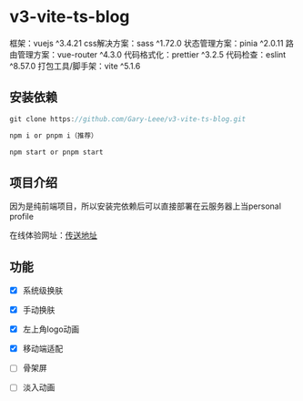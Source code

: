 # v3-vite-ts-blog
框架：vuejs ^3.4.21
css解决方案：sass ^1.72.0
状态管理方案：pinia ^2.0.11
路由管理方案：vue-router ^4.3.0
代码格式化：prettier ^3.2.5
代码检查：eslint ^8.57.0
打包工具/脚手架：vite ^5.1.6


## 安装依赖
```javascript
git clone https://github.com/Gary-Leee/v3-vite-ts-blog.git  

npm i or pnpm i（推荐）

npm start or pnpm start
```

## 项目介绍

因为是纯前端项目，所以安装完依赖后可以直接部署在云服务器上当personal profile

在线体验网址：[传送地址](http://garyleee.cool/ "Gary leee")



## 功能

* [x] 系统级换肤
* [x] 手动换肤
* [x] 左上角logo动画
* [x] 移动端适配
* [ ] 骨架屏
* [ ] 淡入动画

